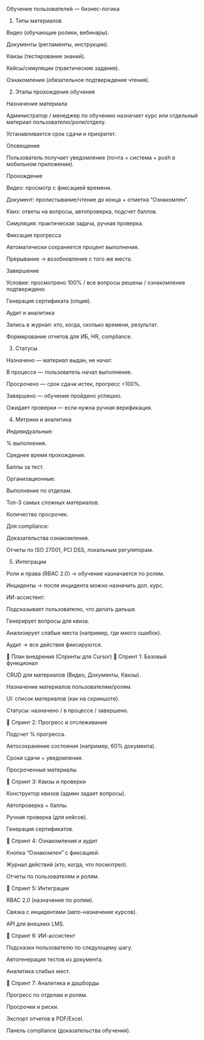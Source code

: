 Обучение пользователей — бизнес-логика
1. Типы материалов

Видео (обучающие ролики, вебинары).

Документы (регламенты, инструкции).

Квизы (тестирование знаний).

Кейсы/симуляции (практические задания).

Ознакомления (обязательное подтверждение чтения).

2. Этапы прохождения обучения

Назначение материала

Администратор / менеджер по обучению назначает курс или отдельный материал пользователю/роли/отделу.

Устанавливается срок сдачи и приоритет.

Оповещение

Пользователь получает уведомление (почта + система + push в мобильном приложении).

Прохождение

Видео: просмотр с фиксацией времени.

Документ: пролистывание/чтение до конца + отметка “Ознакомлен”.

Квиз: ответы на вопросы, автопроверка, подсчет баллов.

Симуляция: практическая задача, ручная проверка.

Фиксация прогресса

Автоматически сохраняется процент выполнения.

Прерывание → возобновление с того же места.

Завершение

Условие: просмотрено 100% / все вопросы решены / ознакомление подтверждено.

Генерация сертификата (опция).

Аудит и аналитика

Запись в журнал: кто, когда, сколько времени, результат.

Формирование отчетов для ИБ, HR, compliance.

3. Статусы

Назначено — материал выдан, не начат.

В процессе — пользователь начал выполнение.

Просрочено — срок сдачи истек, прогресс <100%.

Завершено — обучение пройдено успешно.

Ожидает проверки — если нужна ручная верификация.

4. Метрики и аналитика

Индивидуальные:

% выполнения.

Среднее время прохождения.

Баллы за тест.

Организационные:

Выполнение по отделам.

Топ-3 самых сложных материалов.

Количество просрочек.

Для compliance:

Доказательства ознакомления.

Отчеты по ISO 27001, PCI DSS, локальным регуляторам.

5. Интеграции

Роли и права (RBAC 2.0) → обучение назначается по ролям.

Инциденты → после инцидента можно назначить доп. курс.

ИИ-ассистент:

Подсказывает пользователю, что делать дальше.

Генерирует вопросы для квиза.

Анализирует слабые места (например, где много ошибок).

Аудит → все действия фиксируются.

🚀 План внедрения (Спринты для Cursor)
🔹 Спринт 1: Базовый функционал

 CRUD для материалов (Видео, Документы, Квизы).

 Назначение материалов пользователям/ролям.

 UI: список материалов (как на скриншоте).

 Статусы: назначено / в процессе / завершено.

🔹 Спринт 2: Прогресс и отслеживание

 Подсчет % прогресса.

 Автосохранение состояния (например, 60% документа).

 Сроки сдачи + уведомления.

 Просроченные материалы.

🔹 Спринт 3: Квизы и проверки

 Конструктор квизов (админ задает вопросы).

 Автопроверка + баллы.

 Ручная проверка (для кейсов).

 Генерация сертификатов.

🔹 Спринт 4: Ознакомления и аудит

 Кнопка “Ознакомлен” с фиксацией.

 Журнал действий (кто, когда, что посмотрел).

 Отчеты по пользователям и ролям.

🔹 Спринт 5: Интеграции

 RBAC 2.0 (назначение по ролям).

 Связка с инцидентами (авто-назначение курсов).

 API для внешних LMS.

🔹 Спринт 6: ИИ-ассистент

 Подсказки пользователю по следующему шагу.

 Автогенерация тестов из документа.

 Аналитика слабых мест.

🔹 Спринт 7: Аналитика и дашборды

 Прогресс по отделам и ролям.

 Просрочки и риски.

 Экспорт отчетов в PDF/Excel.

 Панель compliance (доказательства обучения).